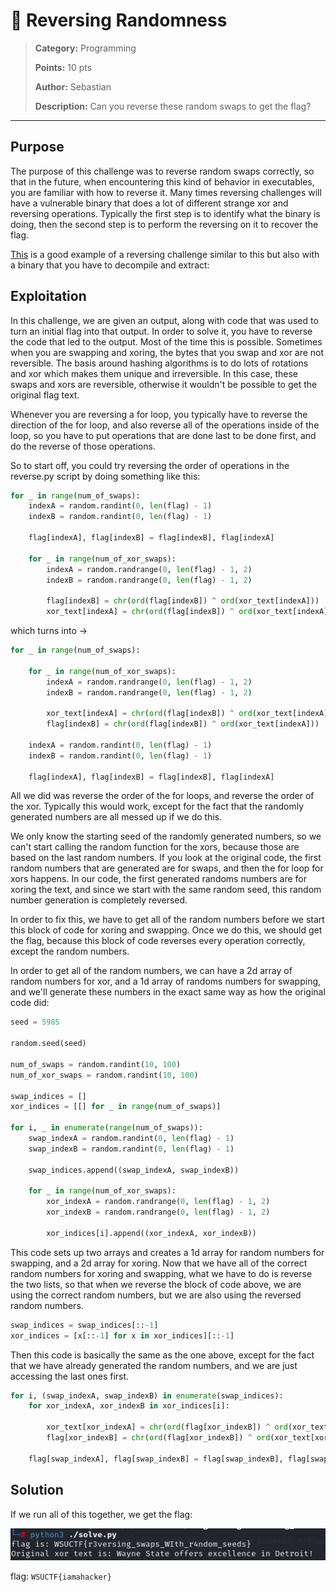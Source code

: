 # 🏴 Reversing Randomness

> **Category:** Programming
>
> **Points:** 10 pts
>
> **Author:** Sebastian
>
> **Description:** Can you reverse these random swaps to get the flag?

---

## Purpose

The purpose of this challenge was to reverse random swaps correctly, so that in the future, when encountering this kind of behavior in executables, you are familiar with how to reverse it. Many times reversing challenges will have a vulnerable binary that does a lot of different strange xor and reversing operations. Typically the first step is to identify what the binary is doing, then the second step is to perform the reversing on it to recover the flag.

[This](https://7rocky.github.io/en/ctf/htb-challenges/reversing/alien-saboteaur/) is a good example of a reversing challenge similar to this but also with a binary that you have to decompile and extract:


## Exploitation

In this challenge, we are given an output, along with code that was used to turn an initial flag into that output. In order to solve it, you have to reverse the code that led to the output. Most of the time this is possible. Sometimes when you are swapping and xoring, the bytes that you swap and xor are not reversible. The basis around hashing algorithms is to do lots of rotations and xor which makes them unique and irreversible. In this case, these swaps and xors are reversible, otherwise it wouldn't be possible to get the original flag text.

Whenever you are reversing a for loop, you typically have to reverse the direction of the for loop, and also reverse all of the operations inside of the loop, so you have to put operations that are done last to be done first, and do the reverse of those operations.

So to start off, you could try reversing the order of operations in the reverse.py script by doing something like this:

```py
for _ in range(num_of_swaps):
    indexA = random.randint(0, len(flag) - 1)
    indexB = random.randint(0, len(flag) - 1)

    flag[indexA], flag[indexB] = flag[indexB], flag[indexA]

    for _ in range(num_of_xor_swaps):
        indexA = random.randrange(0, len(flag) - 1, 2)
        indexB = random.randrange(0, len(flag) - 1, 2)

        flag[indexB] = chr(ord(flag[indexB]) ^ ord(xor_text[indexA]))
        xor_text[indexA] = chr(ord(flag[indexB]) ^ ord(xor_text[indexA]))
```

which turns into ->

```py
for _ in range(num_of_swaps):

    for _ in range(num_of_xor_swaps):
        indexA = random.randrange(0, len(flag) - 1, 2)
        indexB = random.randrange(0, len(flag) - 1, 2)

        xor_text[indexA] = chr(ord(flag[indexB]) ^ ord(xor_text[indexA]))
        flag[indexB] = chr(ord(flag[indexB]) ^ ord(xor_text[indexA]))

    indexA = random.randint(0, len(flag) - 1)
    indexB = random.randint(0, len(flag) - 1)

    flag[indexA], flag[indexB] = flag[indexB], flag[indexA]
```

All we did was reverse the order of the for loops, and reverse the order of the xor. Typically this would work, except for the fact that the randomly generated numbers are all messed up if we do this.

We only know the starting seed of the randomly generated numbers, so we can't start calling the random function for the xors, because those are based on the last random numbers. If you look at the original code, the first random numbers that are generated are for swaps, and then the for loop for xors happens. In our code, the first generated randoms numbers are for xoring the text, and since we start with the same random seed, this random number generation is completely reversed.

In order to fix this, we have to get all of the random numbers before we start this block of code for xoring and swapping. Once we do this, we should get the flag, because this block of code reverses every operation correctly, except the random numbers.

In order to get all of the random numbers, we can have a 2d array of random numbers for xor, and a 1d array of randoms numbers for swapping, and we'll generate these numbers in the exact same way as how the original code did:

```py
seed = 5985

random.seed(seed)

num_of_swaps = random.randint(10, 100)
num_of_xor_swaps = random.randint(10, 100)

swap_indices = []
xor_indices = [[] for _ in range(num_of_swaps)]

for i, _ in enumerate(range(num_of_swaps)):
    swap_indexA = random.randint(0, len(flag) - 1)
    swap_indexB = random.randint(0, len(flag) - 1)

    swap_indices.append((swap_indexA, swap_indexB))

    for _ in range(num_of_xor_swaps):
        xor_indexA = random.randrange(0, len(flag) - 1, 2)
        xor_indexB = random.randrange(0, len(flag) - 1, 2)

        xor_indices[i].append((xor_indexA, xor_indexB))
```

This code sets up two arrays and creates a 1d array for random numbers for swapping, and a 2d array for xoring. Now that we have all of the correct random numbers for xoring and swapping, what we have to do is reverse the two lists, so that when we reverse the block of code above, we are using the correct random numbers, but we are also using the reversed random numbers.

```py
swap_indices = swap_indices[::-1]
xor_indices = [x[::-1] for x in xor_indices][::-1]

```

Then this code is basically the same as the one above, except for the fact that we have already generated the random numbers, and we are just accessing the last ones first.

```py
for i, (swap_indexA, swap_indexB) in enumerate(swap_indices):
    for xor_indexA, xor_indexB in xor_indices[i]:
        
        xor_text[xor_indexA] = chr(ord(flag[xor_indexB]) ^ ord(xor_text[xor_indexA]))
        flag[xor_indexB] = chr(ord(flag[xor_indexB]) ^ ord(xor_text[xor_indexA]))
        
    flag[swap_indexA], flag[swap_indexB] = flag[swap_indexB], flag[swap_indexA]
```

## Solution

If we run all of this together, we get the flag:

![Solution](./Solution.png)

flag: ```WSUCTF{iamahacker}```